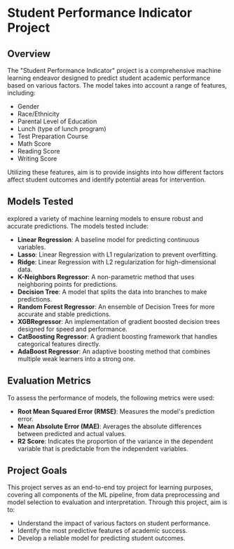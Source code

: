 # Student Performance Indicator Project

## Overview
The "Student Performance Indicator" project is a comprehensive machine learning endeavor designed to predict student academic performance based on various factors. The model takes into account a range of features, including:

- Gender
- Race/Ethnicity
- Parental Level of Education
- Lunch (type of lunch program)
- Test Preparation Course
- Math Score
- Reading Score
- Writing Score

Utilizing these features, aim is to provide insights into how different factors affect student outcomes and identify potential areas for intervention.

## Models Tested
explored a variety of machine learning models to ensure robust and accurate predictions. The models tested include:

- **Linear Regression**: A baseline model for predicting continuous variables.
- **Lasso**: Linear Regression with L1 regularization to prevent overfitting.
- **Ridge**: Linear Regression with L2 regularization for high-dimensional data.
- **K-Neighbors Regressor**: A non-parametric method that uses neighboring points for predictions.
- **Decision Tree**: A model that splits the data into branches to make predictions.
- **Random Forest Regressor**: An ensemble of Decision Trees for more accurate and stable predictions.
- **XGBRegressor**: An implementation of gradient boosted decision trees designed for speed and performance.
- **CatBoosting Regressor**: A gradient boosting framework that handles categorical features directly.
- **AdaBoost Regressor**: An adaptive boosting method that combines multiple weak learners into a strong one.

## Evaluation Metrics
To assess the performance of models, the following metrics were used:

- **Root Mean Squared Error (RMSE)**: Measures the model's prediction error.
- **Mean Absolute Error (MAE)**: Averages the absolute differences between predicted and actual values.
- **R2 Score**: Indicates the proportion of the variance in the dependent variable that is predictable from the independent variables.

## Project Goals
This project serves as an end-to-end toy project for learning purposes, covering all components of the ML pipeline, from data preprocessing and model selection to evaluation and interpretation. Through this project, aim is to:

- Understand the impact of various factors on student performance.
- Identify the most predictive features of academic success.
- Develop a reliable model for predicting student outcomes.
